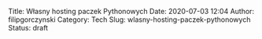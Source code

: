 Title: Własny hosting paczek Pythonowych
Date: 2020-07-03 12:04
Author: filipgorczynski
Category: Tech
Slug: wlasny-hosting-paczek-pythonowych
Status: draft


